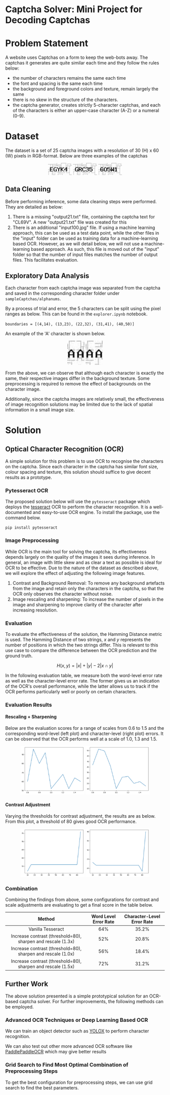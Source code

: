 # Captcha Solver: Mini Project for Decoding Captchas

# Problem Statement
A website uses Captchas on a form to keep the web-bots away. The captchas it generates are quite similar each time and they follow the rules below:
- the number of characters remains the same each time
- the font and spacing is the same each time
- the background and foreground colors and texture, remain largely the same
- there is no skew in the structure of the characters.
- the captcha generator, creates strictly 5-character captchas, and each of the characters is either an
upper-case character (A-Z) or a numeral (0-9).

# Dataset
The dataset is a set of 25 captcha images with a resolution of 30 (H) x 60 (W) pixels in RGB-format. Below are three examples of the captchas
<p align="middle">
    <img src="sampleCaptchas/input/input00.jpg" alt="c1" width="15%" height="auto">
    <img src="sampleCaptchas/input/input01.jpg" alt="c2" width="15%" height="auto">
    <img src="sampleCaptchas/input/input02.jpg" alt="c3" width="15%" height="auto">
</p>

## Data Cleaning
Before performing inference, some data cleaning steps were performed. They are detailed as below:
1. There is a missing "output21.txt" file, containing the captcha text for "CL69V". A new "output21.txt" file was created for this
2. There is an additional "input100.jpg" file. If using a machine learning approach, this can be used as a test data point, while the other files in the "input" folder can be used as training data for a machine-learning based OCR. However, as we will detail below, we will not use a machine-learning based approach. As such, this file is moved out of the "input" folder so that the number of input files matches the number of output files. This facilitates evaluation.

## Exploratory Data Analysis
Each character from each captcha image was separated from the captcha and saved in the corresponding character folder under `sampleCaptchas/alphanums`.

By a process of trial and error, the 5 characters can be split using the pixel ranges as below. This can be found in the `explorer.ipynb` notebook.

`boundaries = [(4,14), (13,23), (22,32), (31,41), (40,50)]`

An example of the 'A' character is shown below.

<p align='middle'>
    <img src="sampleCaptchas/alphanums/A/input06.jpg" alt="a1" width="5%">
    <img src="sampleCaptchas/alphanums/A/input10.jpg" alt="a1" width="5%">
    <img src="sampleCaptchas/alphanums/A/input12.jpg" alt="a1" width="5%">
    <img src="sampleCaptchas/alphanums/A/input18.jpg" alt="a1" width="5%">
</p>

From the above, we can observe that although each character is exactly the same, their respective images differ in the background texture. Some preprocessing is required to remove the effect of backgrounds on the character image.

Additionally, since the captcha images are relatively small, the effectiveness of image recognition solutions may be limited due to the lack of spatial information in a small image size.

# Solution
## Optical Character Recognition (OCR)
A simple solution for this problem is to use OCR to recognise the characters on the captcha. Since each character in the captcha has similar font size, colour spacing and texture, this solution should suffice to give decent results as a prototype.

### Pytesseract OCR
The proposed solution below will use the `pytesseract` package which deploys the [tesseract](https://github.com/tesseract-ocr/tesseract) OCR to perform the character recognition. It is a well-documented and easy-to-use OCR engine. To install the package, use the command below.

```
pip install pytesseract
```

### Image Preprocessing
While OCR is the main tool for solving the captcha, its effectiveness depends largely on the quality of the images it sees during inference. In general, an image with little skew and as clear a text as possible is ideal for OCR to be effective. Due to the nature of the dataset as described above, we will explore the effect of adjusting the following image features.

1. Contrast and Background Removal: To remove any background artefacts from the image and retain only the characters in the captcha, so that the OCR only observes the character without noise.
2. Image rescaling and sharpening: To increase the number of pixels in the image and sharpening to improve clarity of the character after increasing resolution.

### Evaluation
To evaluate the effectiveness of the solution, the Hamming Distance metric is used. The Hamming Distance of two strings, $x$ and $y$ represents the number of positions in which the two strings differ. This is relevant to this use case to compare the difference between the OCR prediction and the ground truth.

$$H(x,y) = |x| + |y| - 2|x\cap y|$$

In the following evaluation table, we measure both the word-level error rate as well as the character-level error rate. The former gives us an indication of the OCR's overall performance, while the latter allows us to track if the OCR performs particularly well or poorly on certain characters.

### Evaluation Results
#### Rescaling + Sharpening
Below are the evaluation scores for a range of scales from 0.6 to 1.5 and the corresponding word-level (left plot) and character-level (right plot) errors. It can be observed that the OCR performs well at a scale of 1.0, 1.3 and 1.5.

<p align='middle'>
    <img src="rescale_sharpen_word_level.png" alt="r1" width="40%">
    <img src="rescale_sharpen_char_level.png" alt="r2" width="40%">
</p>

#### Contrast Adjustment
Varying the thresholds for contrast adjustment, the results are as below. From this plot, a threshold of 80 gives good OCR performance.

<p align='middle'>
    <img src="contrast_word_level.png" alt="c1" width="40%">
    <img src="contrast_char_level.png" alt="c2" width="40%">
</p>

### Combination
Combining the findings from above, some configurations for contrast and scale adjustments are evaluating to get a final score in the table below.

|Method|Word Level Error Rate|Character-Level Error Rate|
|:-:|:-:|:-:|
| Vanilla Tesseract | 64% | 35.2% |
| Increase contrast (threshold=80), sharpen and rescale (1.3x) | 52% | 20.8% |
| Increase contrast (threshold=80), sharpen and rescale (1.0x) | 56% | 18.4% |
| Increase contrast (threshold=80), sharpen and rescale (1.5x) | 72% | 31.2% |

## Further Work
The above solution presented is a simple prototypical solution for an OCR-based captcha solver. For further improvements, the following methods can be employed.

### Advanced OCR Techniques or Deep Learning Based OCR
We can train an object detector such as [YOLOX](https://github.com/Megvii-BaseDetection/YOLOX) to perform character recognition.

We can also test out other more advanced OCR software like [PaddlePaddleOCR](https://github.com/PaddlePaddle/PaddleOCR) which may give better results

### Grid Search to Find Most Optimal Combination of Preprocessing Steps
To get the best configuration for preprocessing steps, we can use grid search to find the best parameters.